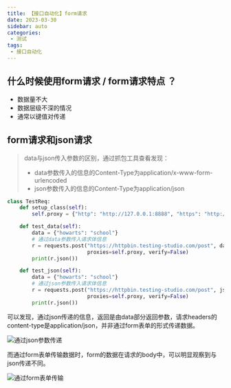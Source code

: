 ```yaml
---
title: 【接口自动化】form请求
date: 2023-03-30
sidebar: auto
categories:
 - 测试
tags:
 - 接口自动化
---
```


## 什么时候使用form请求 / form请求特点 ？

- 数据量不大
- 数据层级不深的情况
- 通常以键值对传递



## form请求和json请求

> data与json传入参数的区别，通过抓包工具查看发现：
>
> - data参数传入的信息的Content-Type为application/x-www-form-urlencoded
> - json参数传入的信息的Content-Type为application/json

```python
class TestReq:
    def setup_class(self):
        self.proxy = {"http": "http://127.0.0.1:8888", "https": "http://127.0.0.1:8888"}

    def test_data(self):
        data = {"howarts": "school"}
        # 通过data参数传入请求体信息
        r = requests.post("https://httpbin.testing-studio.com/post", data=data,
                          proxies=self.proxy, verify=False)
        print(r.json())

    def test_json(self):
        data = {"howarts": "school"}
        # 通过json参数传入请求体信息
        r = requests.post("https://httpbin.testing-studio.com/post", json=data,
                          proxies=self.proxy, verify=False)
        print(r.json())
```

可以发现，通过json传递的信息，返回是由data部分返回参数，请求headers的content-type是application/json，并非通过form表单的形式传递数据。

![通过json参数传递](http://cdn.shenghao.xyz/img/blog/image-20230330165142146.png)

而通过form表单传输数据时，form的数据在请求的body中，可以明显观察到与json传递不同。

![通过form表单传输](http://cdn.shenghao.xyz/img/blog/image-20230330165233465.png)